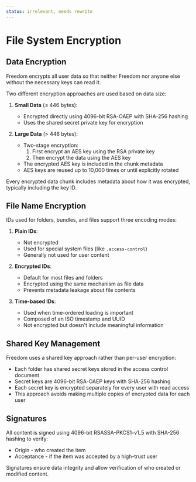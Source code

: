 ```yaml
---
status: irrelevant, needs rewrite
---
```

# File System Encryption

## Data Encryption

Freedom encrypts all user data so that neither Freedom nor anyone else without the necessary keys can read it.

Two different encryption approaches are used based on data size:

1. **Small Data** (≤ 446 bytes):
   - Encrypted directly using 4096-bit RSA-OAEP with SHA-256 hashing
   - Uses the shared secret private key for encryption

2. **Large Data** (> 446 bytes):
   - Two-stage encryption:
     1. First encrypt an AES key using the RSA private key
     2. Then encrypt the data using the AES key
   - The encrypted AES key is included in the chunk metadata
   - AES keys are reused up to 10,000 times or until explicitly rotated

Every encrypted data chunk includes metadata about how it was encrypted, typically including the key ID.

## File Name Encryption

IDs used for folders, bundles, and files support three encoding modes:

1. **Plain IDs**:
   - Not encrypted
   - Used for special system files (like `.access-control`)
   - Generally not used for user content

2. **Encrypted IDs**:
   - Default for most files and folders
   - Encrypted using the same mechanism as file data
   - Prevents metadata leakage about file contents

3. **Time-based IDs**:
   - Used when time-ordered loading is important
   - Composed of an ISO timestamp and UUID
   - Not encrypted but doesn't include meaningful information

## Shared Key Management

Freedom uses a shared key approach rather than per-user encryption:

- Each folder has shared secret keys stored in the access control document
- Secret keys are 4096-bit RSA-OAEP keys with SHA-256 hashing
- Each secret key is encrypted separately for every user with read access
- This approach avoids making multiple copies of encrypted data for each user

## Signatures

All content is signed using 4096-bit RSASSA-PKCS1-v1_5 with SHA-256 hashing to verify:

- Origin - who created the item
- Acceptance - if the item was accepted by a high-trust user

Signatures ensure data integrity and allow verification of who created or modified content.
